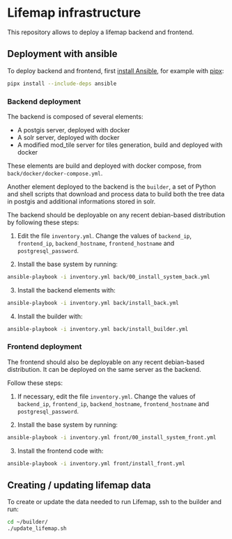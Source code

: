 # Lifemap infrastructure

This repository allows to deploy a lifemap backend and frontend.

## Deployment with ansible

To deploy backend and frontend, first [install Ansible](https://docs.ansible.com/ansible/latest/installation_guide/intro_installation.html), for example with [pipx](https://pipx.pypa.io/latest/installation/):

```sh
pipx install --include-deps ansible
```

### Backend deployment

The backend is composed of several elements:

-   A postgis server, deployed with docker
-   A solr server, deployed with docker
-   A modified mod_tile server for tiles generation, build and deployed with docker

These elements are build and deployed with docker compose, from `back/docker/docker-compose.yml`.

Another element deployed to the backend is the `builder`, a set of Python and shell scripts that download and process data to build both the tree data in postgis and additional informations stored in solr.

The backend should be deployable on any recent debian-based distribution by following these steps:

1. Edit the file `inventory.yml`. Change the values of `backend_ip`, `frontend_ip`, `backend_hostname`, `frontend_hostname` and `postgresql_password`.

2. Install the base system by running:

```sh
ansible-playbook -i inventory.yml back/00_install_system_back.yml
```

3. Install the backend elements with:

```sh
ansible-playbook -i inventory.yml back/install_back.yml
```

4. Install the builder with:

```sh
ansible-playbook -i inventory.yml back/install_builder.yml
```

### Frontend deployment

The frontend should also be deployable on any recent debian-based distribution. It can be deployed on the same server as the backend.

Follow these steps:

1. If necessary, edit the file `inventory.yml`. Change the values of `backend_ip`, `frontend_ip`, `backend_hostname`, `frontend_hostname` and `postgresql_password`.

2. Install the base system by running:

```sh
ansible-playbook -i inventory.yml front/00_install_system_front.yml
```

3. Install the frontend code with:

```sh
ansible-playbook -i inventory.yml front/install_front.yml
```

## Creating / updating lifemap data

To create or update the data needed to run Lifemap, ssh to the builder and run:

```sh
cd ~/builder/
./update_lifemap.sh
```

